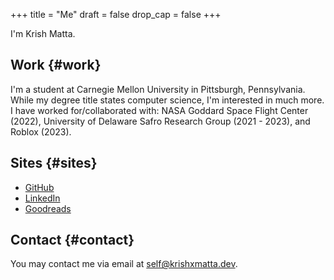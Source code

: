 +++
title = "Me"
draft = false
drop_cap = false
+++

I'm Krish Matta.


## Work {#work}

I'm a student at Carnegie Mellon University in Pittsburgh, Pennsylvania. While my degree title states computer science, I'm interested in much more. I have worked for/collaborated with: NASA Goddard Space Flight Center (2022), University of Delaware Safro Research Group (2021 - 2023), and Roblox (2023).


## Sites {#sites}

-   [GitHub](https://github.com/krishxmatta)
-   [LinkedIn](https://www.linkedin.com/in/krishxmatta/)
-   [Goodreads](https://www.goodreads.com/user/show/164088838-krish-matta)


## Contact {#contact}

You may contact me via email at [self@krishxmatta.dev](mailto:self@krishxmatta.dev).
